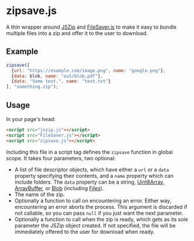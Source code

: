 # zipsave.js

A thin wrapper around [JSZip](https://stuk.github.io/jszip/) and [FileSaver.js](https://github.com/eligrey/FileSaver.js/) to make it easy to bundle multiple files into a zip and offer it to the user to download.

## Example

```js
zipsave([
  {url: "https://example.com/image.png", name: "google.png"},
  {data: blob, name: "out/blob.pdf"},
  {data: "Some text.", name: "text.txt"}
], "something.zip");
```

## Usage

In your page's head:
```HTML
<script src="jszip.js"></script>
<script src="FileSaver.js"></script>
<script src="zipsave.js"></script>
```

Including this file in a script tag defines the `zipsave` function in global scope. It takes four parameters, two optional:
- A list of file descriptor objects, which have either a `url` or a `data` property specifying their contents, and a `name` property which can include folders. The `data` property can be a string, [Uint8Array](https://developer.mozilla.org/en-US/docs/Web/JavaScript/Reference/Global_Objects/Uint8Array), [ArrayBuffer](https://developer.mozilla.org/en-US/docs/Web/JavaScript/Reference/Global_Objects/ArrayBuffer), or [Blob](https://developer.mozilla.org/en-US/docs/Web/API/Blob) (including [Files](https://developer.mozilla.org/en-US/docs/Web/API/File)).
- The name of the zip.
- Optionally a function to call on encountering an error. Either way, encountering an error aborts the process. This argument is discarded if not callable, so you can pass `null` if you just want the next parameter.
- Optionally a function to call when the zip is ready, which gets as its sole parameter the JSZip object created. If not specified, the file will be immediately offered to the user for download when ready.